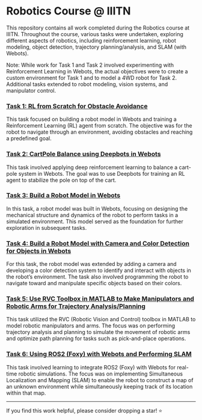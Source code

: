 # Robotics Course @ IIITN

This repository contains all work completed during the Robotics course at IIITN. Throughout the course, various tasks were undertaken, exploring different aspects of robotics, including reinforcement learning, robot modeling, object detection, trajectory planning/analysis, and SLAM (with Webots).

Note: While work for Task 1 and Task 2 involved experimenting with Reinforcement Learning in Webots, the actual objectives were to create a custom environment for Task 1 and to model a 4WD robot for Task 2. Additional tasks extended to robot modeling, vision systems, and manipulator control.

### [Task 1: RL from Scratch for Obstacle Avoidance](./Task%201)
This task focused on building a robot model in Webots and training a Reinforcement Learning (RL) agent from scratch. The objective was for the robot to navigate through an environment, avoiding obstacles and reaching a predefined goal.

### [Task 2: CartPole Balance using Deepbots in Webots](./Task%202) 
This task involved applying deep reinforcement learning to balance a cart-pole system in Webots. The goal was to use Deepbots for training an RL agent to stabilize the pole on top of the cart.

### [Task 3: Build a Robot Model in Webots](./Task%203) 
In this task, a robot model was built in Webots, focusing on designing the mechanical structure and dynamics of the robot to perform tasks in a simulated environment. This model served as the foundation for further exploration in subsequent tasks.

### [Task 4: Build a Robot Model with Camera and Color Detection for Objects in Webots](./Task%204) 
For this task, the robot model was extended by adding a camera and developing a color detection system to identify and interact with objects in the robot’s environment. The task also involved programming the robot to navigate toward and manipulate specific objects based on their colors.

### [Task 5: Use RVC Toolbox in MATLAB to Make Manipulators and Robotic Arms for Trajectory Analysis/Planning](./Task%205)
This task utilized the RVC (Robotic Vision and Control) toolbox in MATLAB to model robotic manipulators and arms. The focus was on performing trajectory analysis and planning to simulate the movement of robotic arms and optimize path planning for tasks such as pick-and-place operations.

### [Task 6: Using ROS2 (Foxy) with Webots and Performing SLAM](https://github.com/Jjateen/webots_ros2/tree/863ec3716a6e6c24c24dcaa9c7aebc4e5cb7e448)
This task involved learning to integrate ROS2 (Foxy) with Webots for real-time robotic simulations. The focus was on implementing Simultaneous Localization and Mapping (SLAM) to enable the robot to construct a map of an unknown environment while simultaneously keeping track of its location within that map.

---

If you find this work helpful, please consider dropping a star! ⭐
